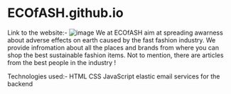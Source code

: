 # ECOfASH.github.io
Link to the website:- 
![image](https://user-images.githubusercontent.com/99887695/221419670-309b9e08-9450-450d-8fde-be48844480da.png)
We at ECOfASH aim at spreading awarness about adverse effects on earth caused by the fast fashion industry. We provide infromation about all the places and brands from where you can shop the best sustainable fashion items. Not to mention, there are articles from the best people in the industry !

Technologies used:-
HTML
CSS
JavaScript
elastic email services for the backend


